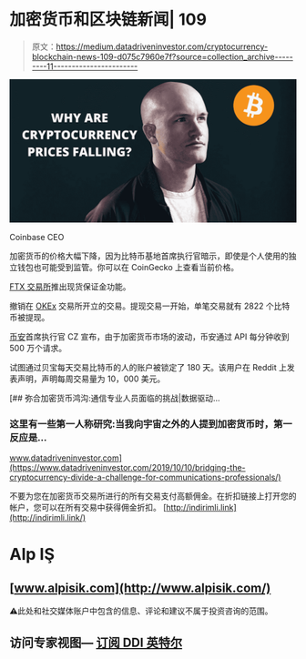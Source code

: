# 加密货币和区块链新闻| 109

> 原文：<https://medium.datadriveninvestor.com/cryptocurrency-blockchain-news-109-d075c7960e7f?source=collection_archive---------11----------------------->

![](img/68a1e1345c3dd0238ecb0fd49f5e3b30.png)

Coinbase CEO

加密货币的价格大幅下降，因为比特币基地首席执行官暗示，即使是个人使用的独立钱包也可能受到监管。你可以在 CoinGecko 上查看当前价格。

[FTX 交易所](https://ftx.com/#a=1906164)推出现货保证金功能。

撤销在 [OKEx](https://www.okex.com/join/1/1878617) 交易所开立的交易。提现交易一开始，单笔交易就有 2822 个比特币被提现。

[币安](https://www.binance.com/tr/register?ref=W3A09BGZ)首席执行官 CZ 宣布，由于加密货币市场的波动，币安通过 API 每分钟收到 500 万个请求。

试图通过贝宝每天交易比特币的人的账户被锁定了 180 天。该用户在 Reddit 上发表声明，声明每周交易量为 10，000 美元。

[](https://www.datadriveninvestor.com/2019/10/10/bridging-the-cryptocurrency-divide-a-challenge-for-communications-professionals/) [## 弥合加密货币鸿沟:通信专业人员面临的挑战|数据驱动…

### 这里有一些第一人称研究:当我向宇宙之外的人提到加密货币时，第一反应是…

www.datadriveninvestor.com](https://www.datadriveninvestor.com/2019/10/10/bridging-the-cryptocurrency-divide-a-challenge-for-communications-professionals/) 

不要为您在加密货币交易所进行的所有交易支付高额佣金。在折扣链接上打开您的帐户，您可以在所有交易中获得佣金折扣。 [http://indirimli.link](http://indirimli.link/)

# Alp IŞ

## [www.alpisik.com](http://www.alpisik.com/)

⚠️此处和社交媒体账户中包含的信息、评论和建议不属于投资咨询的范围。

## 访问专家视图— [订阅 DDI 英特尔](https://datadriveninvestor.com/ddi-intel)